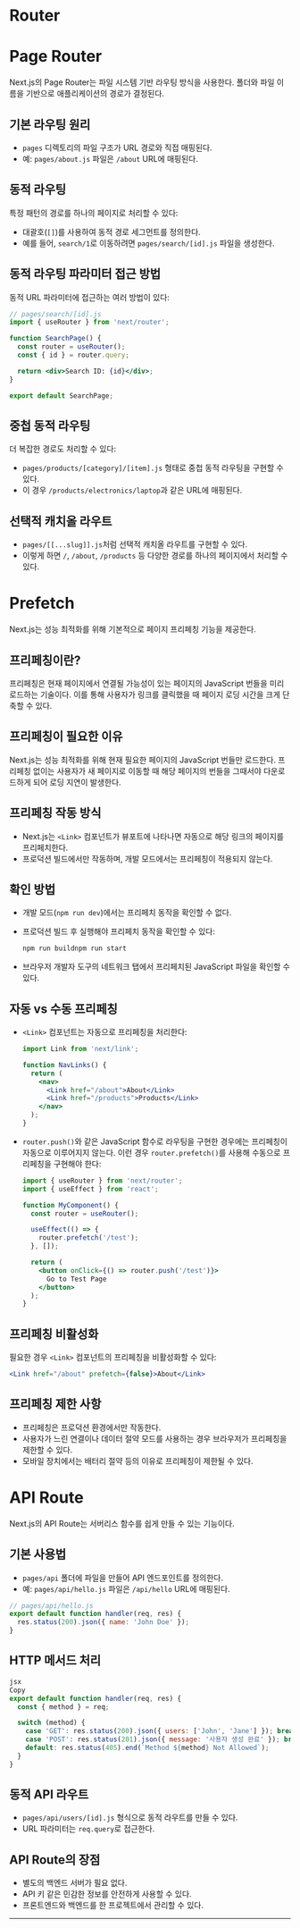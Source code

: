 # Router

# Page Router

Next.js의 Page Router는 파일 시스템 기반 라우팅 방식을 사용한다. 폴더와 파일 이름을 기반으로 애플리케이션의 경로가 결정된다.

## 기본 라우팅 원리

- `pages` 디렉토리의 파일 구조가 URL 경로와 직접 매핑된다.
- 예: `pages/about.js` 파일은 `/about` URL에 매핑된다.

## 동적 라우팅

특정 패턴의 경로를 하나의 페이지로 처리할 수 있다:

- 대괄호(`[]`)를 사용하여 동적 경로 세그먼트를 정의한다.
- 예를 들어, `search/1`로 이동하려면 `pages/search/[id].js` 파일을 생성한다.

## 동적 라우팅 파라미터 접근 방법

동적 URL 파라미터에 접근하는 여러 방법이 있다:

```jsx
// pages/search/[id].js
import { useRouter } from 'next/router';

function SearchPage() {
  const router = useRouter();
  const { id } = router.query;

  return <div>Search ID: {id}</div>;
}

export default SearchPage;

```

## 중첩 동적 라우팅

더 복잡한 경로도 처리할 수 있다:

- `pages/products/[category]/[item].js` 형태로 중첩 동적 라우팅을 구현할 수 있다.
- 이 경우 `/products/electronics/laptop`과 같은 URL에 매핑된다.

## 선택적 캐치올 라우트

- `pages/[[...slug]].js`처럼 선택적 캐치올 라우트를 구현할 수 있다.
- 이렇게 하면 `/`, `/about`, `/products` 등 다양한 경로를 하나의 페이지에서 처리할 수 있다.

# Prefetch

Next.js는 성능 최적화를 위해 기본적으로 페이지 프리페칭 기능을 제공한다.

## 프리페칭이란?

프리페칭은 현재 페이지에서 연결될 가능성이 있는 페이지의 JavaScript 번들을 미리 로드하는 기술이다. 이를 통해 사용자가 링크를 클릭했을 때 페이지 로딩 시간을 크게 단축할 수 있다.

## 프리페칭이 필요한 이유

Next.js는 성능 최적화를 위해 현재 필요한 페이지의 JavaScript 번들만 로드한다. 프리페칭 없이는 사용자가 새 페이지로 이동할 때 해당 페이지의 번들을 그때서야 다운로드하게 되어 로딩 지연이 발생한다.

## 프리페칭 작동 방식

- Next.js는 `<Link>` 컴포넌트가 뷰포트에 나타나면 자동으로 해당 링크의 페이지를 프리페치한다.
- 프로덕션 빌드에서만 작동하며, 개발 모드에서는 프리페칭이 적용되지 않는다.

## 확인 방법

- 개발 모드(`npm run dev`)에서는 프리페치 동작을 확인할 수 없다.
- 프로덕션 빌드 후 실행해야 프리페치 동작을 확인할 수 있다:
    
    ```bash
    npm run buildnpm run start
    
    ```
    
- 브라우저 개발자 도구의 네트워크 탭에서 프리페치된 JavaScript 파일을 확인할 수 있다.

## 자동 vs 수동 프리페칭

- `<Link>` 컴포넌트는 자동으로 프리페칭을 처리한다:
    
    ```jsx
    import Link from 'next/link';
    
    function NavLinks() {
      return (
        <nav>
          <Link href="/about">About</Link>
          <Link href="/products">Products</Link>
        </nav>
      );
    }
    ```
    
- `router.push()`와 같은 JavaScript 함수로 라우팅을 구현한 경우에는 프리페칭이 자동으로 이루어지지 않는다. 이런 경우 `router.prefetch()`를 사용해 수동으로 프리페칭을 구현해야 한다:
    
    ```jsx
    import { useRouter } from 'next/router';
    import { useEffect } from 'react';
    
    function MyComponent() {
      const router = useRouter();
    
      useEffect(() => {
        router.prefetch('/test');
      }, []);
    
      return (
        <button onClick={() => router.push('/test')}>
          Go to Test Page
        </button>
      );
    }
    ```
    

## 프리페칭 비활성화

필요한 경우 `<Link>` 컴포넌트의 프리페칭을 비활성화할 수 있다:

```jsx
<Link href="/about" prefetch={false}>About</Link>
```

## 프리페칭 제한 사항

- 프리페칭은 프로덕션 환경에서만 작동한다.
- 사용자가 느린 연결이나 데이터 절약 모드를 사용하는 경우 브라우저가 프리페칭을 제한할 수 있다.
- 모바일 장치에서는 배터리 절약 등의 이유로 프리페칭이 제한될 수 있다.

# API Route

Next.js의 API Route는 서버리스 함수를 쉽게 만들 수 있는 기능이다.

## 기본 사용법

- `pages/api` 폴더에 파일을 만들어 API 엔드포인트를 정의한다.
- 예: `pages/api/hello.js` 파일은 `/api/hello` URL에 매핑된다.

```jsx
// pages/api/hello.js
export default function handler(req, res) {
  res.status(200).json({ name: 'John Doe' });
}
```

## HTTP 메서드 처리

```jsx
jsx
Copy
export default function handler(req, res) {
  const { method } = req;

  switch (method) {
    case 'GET': res.status(200).json({ users: ['John', 'Jane'] }); break;
    case 'POST': res.status(201).json({ message: '사용자 생성 완료' }); break;
    default: res.status(405).end(`Method ${method} Not Allowed`);
  }
}
```

## 동적 API 라우트

- `pages/api/users/[id].js` 형식으로 동적 라우트를 만들 수 있다.
- URL 파라미터는 `req.query`로 접근한다.

## API Route의 장점

- 별도의 백엔드 서버가 필요 없다.
- API 키 같은 민감한 정보를 안전하게 사용할 수 있다.
- 프론트엔드와 백엔드를 한 프로젝트에서 관리할 수 있다.

---
